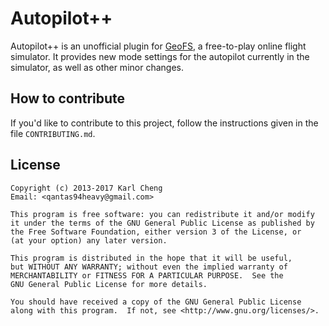 Autopilot++
===========

Autopilot++ is an unofficial plugin for [GeoFS](http://www.geo-fs.com),
a free-to-play online flight simulator.  It provides new mode settings for
the autopilot currently in the simulator, as well as other minor changes.

How to contribute
-----------------

If you'd like to contribute to this project, follow the instructions given
in the file `CONTRIBUTING.md`.

License
-------

    Copyright (c) 2013-2017 Karl Cheng  
    Email: <qantas94heavy@gmail.com>

    This program is free software: you can redistribute it and/or modify
    it under the terms of the GNU General Public License as published by
    the Free Software Foundation, either version 3 of the License, or
    (at your option) any later version.

    This program is distributed in the hope that it will be useful,
    but WITHOUT ANY WARRANTY; without even the implied warranty of
    MERCHANTABILITY or FITNESS FOR A PARTICULAR PURPOSE.  See the
    GNU General Public License for more details.

    You should have received a copy of the GNU General Public License
    along with this program.  If not, see <http://www.gnu.org/licenses/>.
